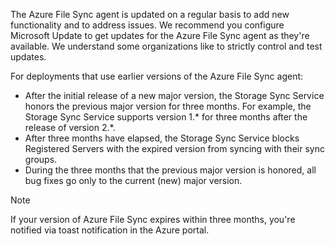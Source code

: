 The Azure File Sync agent is updated on a regular basis to add new functionality and to address issues. We recommend you configure Microsoft Update to get updates for the Azure File Sync agent as they're available. We understand some organizations like to strictly control and test updates.

For deployments that use earlier versions of the Azure File Sync agent:

- After the initial release of a new major version, the Storage Sync Service honors the previous major version for three months. For example, the Storage Sync Service supports version 1.\* for three months after the release of version 2.\*.
- After three months have elapsed, the Storage Sync Service blocks Registered Servers with the expired version from syncing with their sync groups.
- During the three months that the previous major version is honored, all bug fixes go only to the current (new) major version.

> [!Note]  
> If your version of Azure File Sync expires within three months, you're notified via toast notification in the Azure portal.
